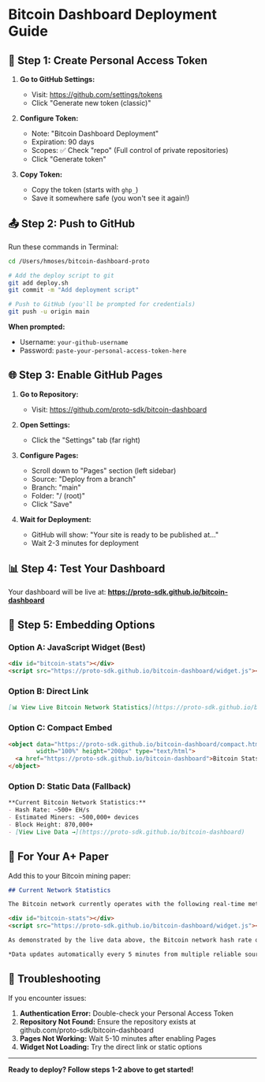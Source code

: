 # Bitcoin Dashboard Deployment Guide

## 🔑 Step 1: Create Personal Access Token

1. **Go to GitHub Settings:**
   - Visit: https://github.com/settings/tokens
   - Click "Generate new token (classic)"

2. **Configure Token:**
   - Note: "Bitcoin Dashboard Deployment"
   - Expiration: 90 days
   - Scopes: ✅ Check "repo" (Full control of private repositories)
   - Click "Generate token"

3. **Copy Token:**
   - Copy the token (starts with `ghp_`)
   - Save it somewhere safe (you won't see it again!)

## 📤 Step 2: Push to GitHub

Run these commands in Terminal:

```bash
cd /Users/hmoses/bitcoin-dashboard-proto

# Add the deploy script to git
git add deploy.sh
git commit -m "Add deployment script"

# Push to GitHub (you'll be prompted for credentials)
git push -u origin main
```

**When prompted:**
- Username: `your-github-username` 
- Password: `paste-your-personal-access-token-here`

## 🌐 Step 3: Enable GitHub Pages

1. **Go to Repository:**
   - Visit: https://github.com/proto-sdk/bitcoin-dashboard

2. **Open Settings:**
   - Click the "Settings" tab (far right)

3. **Configure Pages:**
   - Scroll down to "Pages" section (left sidebar)
   - Source: "Deploy from a branch"
   - Branch: "main"
   - Folder: "/ (root)"
   - Click "Save"

4. **Wait for Deployment:**
   - GitHub will show: "Your site is ready to be published at..."
   - Wait 2-3 minutes for deployment

## 📊 Step 4: Test Your Dashboard

Your dashboard will be live at:
**https://proto-sdk.github.io/bitcoin-dashboard**

## 📝 Step 5: Embedding Options

### Option A: JavaScript Widget (Best)
```html
<div id="bitcoin-stats"></div>
<script src="https://proto-sdk.github.io/bitcoin-dashboard/widget.js"></script>
```

### Option B: Direct Link
```markdown
[📊 View Live Bitcoin Network Statistics](https://proto-sdk.github.io/bitcoin-dashboard)
```

### Option C: Compact Embed
```html
<object data="https://proto-sdk.github.io/bitcoin-dashboard/compact.html" 
        width="100%" height="200px" type="text/html">
  <a href="https://proto-sdk.github.io/bitcoin-dashboard">Bitcoin Stats</a>
</object>
```

### Option D: Static Data (Fallback)
```markdown
**Current Bitcoin Network Statistics:**
- Hash Rate: ~500+ EH/s
- Estimated Miners: ~500,000+ devices  
- Block Height: 870,000+
- [View Live Data →](https://proto-sdk.github.io/bitcoin-dashboard)
```

## 🎯 For Your A+ Paper

Add this to your Bitcoin mining paper:

```markdown
## Current Network Statistics

The Bitcoin network currently operates with the following real-time metrics:

<div id="bitcoin-stats"></div>
<script src="https://proto-sdk.github.io/bitcoin-dashboard/widget.js"></script>

As demonstrated by the live data above, the Bitcoin network hash rate of approximately **500+ EH/s** represents the collective computational power of an estimated **500,000+ active mining devices** worldwide. This massive distributed network secures transactions worth over **$1.9 trillion** in total market capitalization.

*Data updates automatically every 5 minutes from multiple reliable sources including CoinGecko, Blockchain.info, and Blockstream APIs.*
```

## 🔧 Troubleshooting

If you encounter issues:
1. **Authentication Error:** Double-check your Personal Access Token
2. **Repository Not Found:** Ensure the repository exists at github.com/proto-sdk/bitcoin-dashboard
3. **Pages Not Working:** Wait 5-10 minutes after enabling Pages
4. **Widget Not Loading:** Try the direct link or static options

---

**Ready to deploy? Follow steps 1-2 above to get started!**
